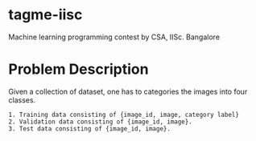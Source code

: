 tagme-iisc
==========

Machine learning programming contest by CSA, IISc. Bangalore

Problem Description
===================

Given a collection of dataset, one has to categories the images into four classes.

    1. Training data consisting of {image_id, image, category label}
    2. Validation data consisting of {image_id, image}. 
    3. Test data consisting of {image_id, image}. 

